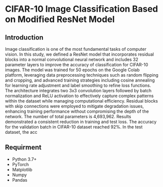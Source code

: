 # CIFAR-10 Image Classification Based on Modified ResNet Model
## Introduction
Image classification is one of the most fundamental tasks of computer vision. In this study, we defined a ResNet model that incorporates residual blocks into a normal convolutional neural network and includes 32 parameter layers to improve the accuracy of classification for CIFAR-10 images. The model was trained for 50 epochs on the Google Colab platform, leveraging data preprocessing techniques such as random flipping and cropping, and advanced training strategies including cosine annealing for learning rate adjustment and label smoothing to refine loss functions. The architecture integrates two 3x3 convolution layers followed by batch normalization and ReLU activation to effectively capture complex patterns within the dataset while managing computational efficiency. Residual blocks with skip connections were employed to mitigate degradation issues, enhancing training performance without compromising the depth of the network. The number of total parameters is 4,693,962. Results demonstrated a consistent reduction in training and test loss. The accuracy for the validation batch in CIFAR-10 dataset reached 92%. In the test dataset, the acc
## Requirment
- Python 3.7+
- PyTorch
- Matplotlib
- Numpy
- Pandas



